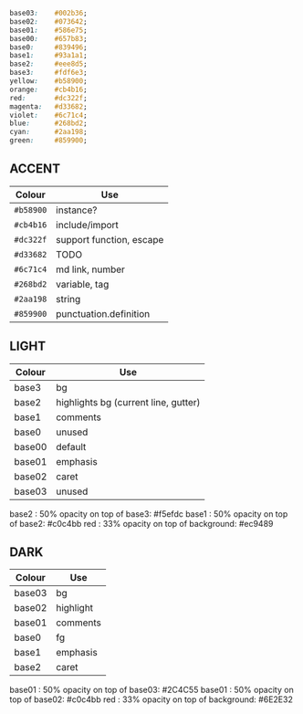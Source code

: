 ```css
base03:    #002b36;
base02:    #073642;
base01:    #586e75;
base00:    #657b83;
base0:     #839496;
base1:     #93a1a1;
base2:     #eee8d5;
base3:     #fdf6e3;
yellow:    #b58900;
orange:    #cb4b16;
red:       #dc322f;
magenta:   #d33682;
violet:    #6c71c4;
blue:      #268bd2;
cyan:      #2aa198;
green:     #859900;
```

## ACCENT
Colour    |  Use 
--------- | -----
`#b58900` | instance?
`#cb4b16` | include/import
`#dc322f` | support function, escape
`#d33682` | TODO
`#6c71c4` | md link, number
`#268bd2` | variable, tag
`#2aa198` | string
`#859900` | punctuation.definition


## LIGHT
Colour |  Use 
------ | -----
base3  | bg
base2  | highlights bg (current line, gutter)
base1  | comments
base0  | unused
base00 | default
base01 | emphasis
base02 | caret
base03 | unused

base2  : 50% opacity on top of base3: #f5efdc
base1  : 50% opacity on top of base2: #c0c4bb
red    : 33% opacity on top of background: #ec9489

## DARK
Colour |  Use 
------ | -----
base03 | bg
base02 | highlight
base01 | comments
base0  | fg
base1  | emphasis
base2  | caret


base01 : 50% opacity on top of base03: #2C4C55
base01 : 50% opacity on top of base02: #c0c4bb
red    : 33% opacity on top of background: #6E2E32
